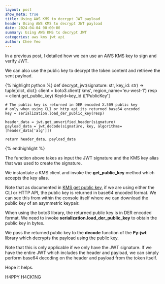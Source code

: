 ```yaml
---
layout: post
show_meta: true
title: Using AWS KMS to decrypt JWT payload
header: Using AWS KMS to decrypt JWT payload
date: 2024-04-04 00:00:00
summary: Using AWS KMS to decrypt JWT
categories: aws kms jwt api
author: Chee Yeo
---
```


[KMS get public key]: https://boto3.amazonaws.com/v1/documentation/api/latest/reference/services/kms/client/get_public_key.html


In a previous post, I detailed how we can use an AWS KMS key to sign and verify JWT. 

We can also use the public key to decrypt the token content and retrieve the sent payload.

{% highlight python %}
def decrypt_jwt(signature: str, key_id: str) -> tuple[dict, dict]:
    client = boto3.client('kms', region_name='eu-west-1')
    resp = client.get_public_key(
        KeyId=key_id
    )['PublicKey']

    # The public key is returned in DER encoded X.509 public key
    # only when using CLI or http api its returned base64 encoded
    key = serialization.load_der_public_key(resp)

    header_data = jwt.get_unverified_header(signature)
    payload_data = jwt.decode(signature, key, algorithms=[header_data['alg']])

    return header_data, payload_data
{% endhighlight %}

The function above takes as input the JWT signature and the KMS key alias that was used to create the signature.

We instantiate a KMS client and invoke the **get_public_key** method which accepts the key alias.

Note that as documented in [KMS get public key], if we are using either the CLI or HTTP API, the public key is returned in base64 encoded format. We can see this from within the console itself where we can download the public key of an asymmetric keypair. 

When using the boto3 library, the returned public key is in DER encoded format. We need to invoke **serialization.load_der_public_key** to obtain the public key in bytes. 

We pass the returned public key to the **decode** function of the **Py-jwt** library which decrypts the payload using the public key.

Note that this is only applicable if we only have the JWT signature. If we have the entire JWT which includes the header and payload, we can simply perform base64 decoding on the header and payload from the token itself.

Hope it helps. 

H4PPY H4CK1NG